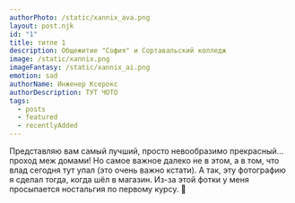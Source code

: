 ```yaml
---
authorPhoto: /static/xannix_ava.png
layout: post.njk
id: "1"
title: титле 1
description: Общежитие "София" и Сортавальский колледж
image: /static/xannix.png
imageFantasy: /static/xannix_ai.png
emotion: sad
authorName: Инженер Ксерокс
authorDescription: ТУТ ЧОТО
tags:
  - posts
  - featured
  - recentlyAdded
---
```


Представляю вам самый лучший, просто невообразимо прекрасный... проход меж домами! Но самое важное далеко не в этом, а в том, что
влад сегодня тут упал (это очень важно кстати). А так, эту фотографию я сделал тогда, когда шёл в магазин. Из-за этой фотки у меня
просыпается ностальгия по первому курсу. 🫠
